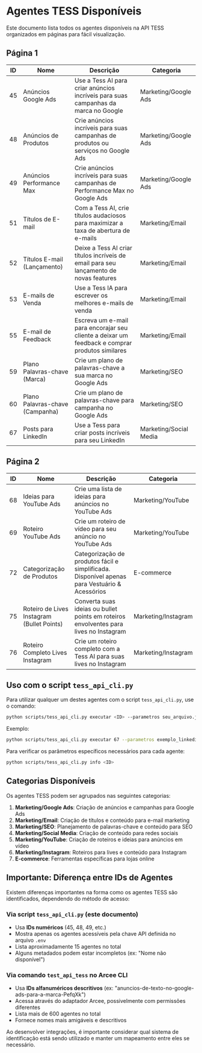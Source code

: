 # Agentes TESS Disponíveis

Este documento lista todos os agentes disponíveis na API TESS organizados em páginas para fácil visualização.

## Página 1

| ID | Nome | Descrição | Categoria |
|----|------|-----------|-----------|
| 45 | Anúncios Google Ads | Use a Tess AI para criar anúncios incríveis para suas campanhas da marca no Google | Marketing/Google Ads |
| 48 | Anúncios de Produtos | Crie anúncios incríveis para suas campanhas de produtos ou serviços no Google Ads | Marketing/Google Ads |
| 49 | Anúncios Performance Max | Crie anúncios incríveis para suas campanhas de Performance Max no Google Ads | Marketing/Google Ads |
| 51 | Títulos de E-mail | Com a Tess AI, crie títulos audaciosos para maximizar a taxa de abertura de e-mails | Marketing/Email |
| 52 | Títulos E-mail (Lançamento) | Deixe a Tess AI criar títulos incríveis de email para seu lançamento de novas features | Marketing/Email |
| 53 | E-mails de Venda | Use a Tess IA para escrever os melhores e-mails de venda | Marketing/Email |
| 55 | E-mail de Feedback | Escreva um e-mail para encorajar seu cliente a deixar um feedback e comprar produtos similares | Marketing/Email |
| 59 | Plano Palavras-chave (Marca) | Crie um plano de palavras-chave a sua marca no Google Ads | Marketing/SEO |
| 60 | Plano Palavras-chave (Campanha) | Crie um plano de palavras-chave para campanha no Google Ads | Marketing/SEO |
| 67 | Posts para LinkedIn | Use a Tess para criar posts incríveis para seu LinkedIn | Marketing/Social Media |

## Página 2

| ID | Nome | Descrição | Categoria |
|----|------|-----------|-----------|
| 68 | Ideias para YouTube Ads | Crie uma lista de ideias para anúncios no YouTube Ads | Marketing/YouTube |
| 69 | Roteiro YouTube Ads | Crie um roteiro de vídeo para seu anúncio no YouTube Ads | Marketing/YouTube |
| 72 | Categorização de Produtos | Categorização de produtos fácil e simplificada. Disponível apenas para Vestuário & Acessórios | E-commerce |
| 75 | Roteiro de Lives Instagram (Bullet Points) | Converta suas ideias ou bullet points em roteiros envolventes para lives no Instagram | Marketing/Instagram |
| 76 | Roteiro Completo Lives Instagram | Crie um roteiro completo com a Tess AI para suas lives no Instagram | Marketing/Instagram |

## Uso com o script `tess_api_cli.py`

Para utilizar qualquer um destes agentes com o script `tess_api_cli.py`, use o comando:

```bash
python scripts/tess_api_cli.py executar <ID> --parametros seu_arquivo.json
```

Exemplo:
```bash
python scripts/tess_api_cli.py executar 67 --parametros exemplo_linkedin.json
```

Para verificar os parâmetros específicos necessários para cada agente:

```bash
python scripts/tess_api_cli.py info <ID>
```

## Categorias Disponíveis

Os agentes TESS podem ser agrupados nas seguintes categorias:

1. **Marketing/Google Ads**: Criação de anúncios e campanhas para Google Ads
2. **Marketing/Email**: Criação de títulos e conteúdo para e-mail marketing
3. **Marketing/SEO**: Planejamento de palavras-chave e conteúdo para SEO
4. **Marketing/Social Media**: Criação de conteúdo para redes sociais
5. **Marketing/YouTube**: Criação de roteiros e ideias para anúncios em vídeo
6. **Marketing/Instagram**: Roteiros para lives e conteúdo para Instagram
7. **E-commerce**: Ferramentas específicas para lojas online 

## Importante: Diferença entre IDs de Agentes

Existem diferenças importantes na forma como os agentes TESS são identificados, dependendo do método de acesso:

### Via script `tess_api_cli.py` (este documento)

- Usa **IDs numéricos** (45, 48, 49, etc.)
- Mostra apenas os agentes acessíveis pela chave API definida no arquivo `.env`
- Lista aproximadamente 15 agentes no total
- Alguns metadados podem estar incompletos (ex: "Nome não disponível")

### Via comando `test_api_tess` no Arcee CLI

- Usa **IDs alfanuméricos descritivos** (ex: "anuncios-de-texto-no-google-ads-para-a-marca-PefqXk")
- Acessa através do adaptador Arcee, possivelmente com permissões diferentes
- Lista mais de 600 agentes no total
- Fornece nomes mais amigáveis e descritivos

Ao desenvolver integrações, é importante considerar qual sistema de identificação está sendo utilizado e manter um mapeamento entre eles se necessário. 